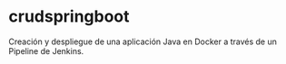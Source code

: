 # crudspringboot
Creación y despliegue de una aplicación Java en Docker a través de un Pipeline de Jenkins.
